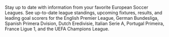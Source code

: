 Stay up to date with information from your favorite European Soccer Leagues. See up-to-date league standings, upcoming fixtures, results, and leading goal scorers for the English Premier League, German Bundesliga, Spanish Primera Dvision, Dutch Eredivisie, Italian Serie A, Portugal Primeira, France Ligue 1, and the UEFA Champions League.
